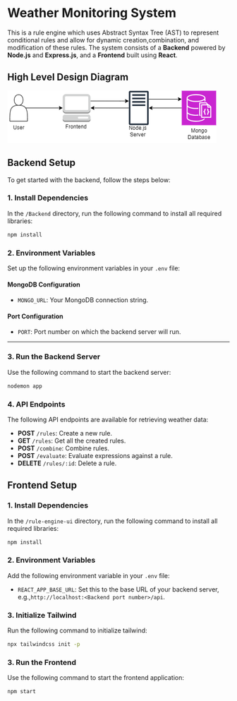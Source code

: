 # Weather Monitoring System

This is a rule engine which uses Abstract Syntax Tree (AST) to represent conditional rules and allow for dynamic creation,combination, and modification of these rules. The system consists of a **Backend** powered by **Node.js** and **Express.js**, and a **Frontend** built using **React**.

## High Level Design Diagram

![High Level Diagram](https://github.com/sid-rh/RuleEngine/blob/main/RuleEngine.drawio.png)

## Backend Setup

To get started with the backend, follow the steps below:

### 1. Install Dependencies

In the `/Backend` directory, run the following command to install all required libraries:

```bash
npm install
```

### 2. Environment Variables

Set up the following environment variables in your `.env` file:


#### MongoDB Configuration

- `MONGO_URL`: Your MongoDB connection string.

#### Port Configuration

- `PORT`: Port number on which the backend server will run.

---

### 3. Run the Backend Server

Use the following command to start the backend server:

```bash
nodemon app
```

### 4. API Endpoints

The following API endpoints are available for retrieving weather data:

- **POST** `/rules`: Create a new rule.
- **GET** `/rules`: Get all the created rules.
- **POST** `/combine`: Combine rules.
- **POST** `/evaluate`: Evaluate expressions against a rule.
- **DELETE** `/rules/:id`: Delete a rule.

## Frontend Setup

### 1. Install Dependencies

In the `/rule-engine-ui` directory, run the following command to install all required libraries:

```bash
npm install
```

### 2. Environment Variables

Add the following environment variable in your `.env` file:
- `REACT_APP_BASE_URL`: Set this to the base URL of your backend server, e.g.,`http://localhost:<Backend port number>/api`.

### 3. Initialize Tailwind

Run the following command to initialize tailwind:
```bash
npx tailwindcss init -p
```


### 3. Run the Frontend

Use the following command to start the frontend application:

```bash
npm start
```


